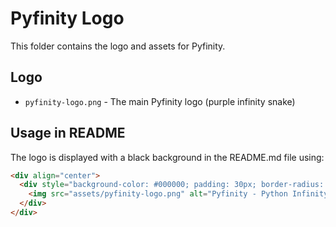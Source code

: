 # Pyfinity Logo

This folder contains the logo and assets for Pyfinity.

## Logo
- `pyfinity-logo.png` - The main Pyfinity logo (purple infinity snake)

## Usage in README
The logo is displayed with a black background in the README.md file using:

```html
<div align="center">
  <div style="background-color: #000000; padding: 30px; border-radius: 15px; display: inline-block;">
    <img src="assets/pyfinity-logo.png" alt="Pyfinity - Python Infinity Snake Logo" width="200" height="200">
  </div>
</div>
```
